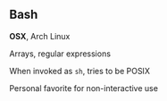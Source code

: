 ## Bash

**OSX**, Arch Linux

Arrays, regular expressions

When invoked as `sh`, tries to be POSIX

Personal favorite for non-interactive use
